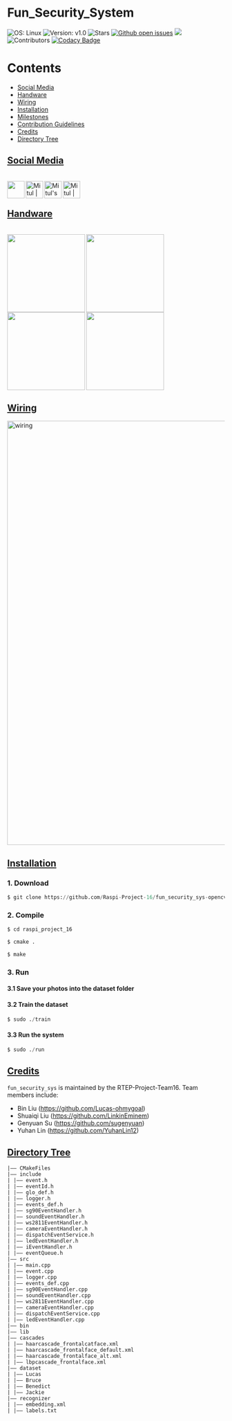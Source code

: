 # Fun_Security_System
![OS: Linux](https://img.shields.io/badge/OS-Linux-e06c75?style=flat&logo=linux)
![Version: v1.0](https://img.shields.io/badge/Version-1.0-blue.svg)
![Stars](https://img.shields.io/github/stars/Robotics-TDP-Team2/Nao-Soccer-Simulator.svg?style=flat&label=Star&maxAge=86400)
[![Github open issues](https://img.shields.io/github/issues-raw/Raspi-Project-16/fun_security_sys-opencv-ws2812.svg)](https://github.com/Raspi-Project-16/fun_security_sys-opencv-ws2812/issues)
![](https://img.shields.io/github/repo-size/Raspi-Project-16/fun_security_sys-opencv-ws2812.svg)
![Contributors](https://img.shields.io/github/contributors/Raspi-Project-16/fun_security_sys-opencv-ws2812.svg?style=flat&label=Contributors&maxAge=86400)
[![Codacy Badge](https://app.codacy.com/project/badge/Grade/6241f4ff80194b638973949a48af328a)](https://www.codacy.com/gh/Raspi-Project-16/fun_security_sys-opencv-ws2812/dashboard?utm_source=github.com&amp;utm_medium=referral&amp;utm_content=Raspi-Project-16/fun_security_sys-opencv-ws2812&amp;utm_campaign=Badge_Grade)

# Contents
* [Social Media](#social_media)
* [Handware](#handware)
* [Wiring](#wiring)
* [Installation](#installation)
* [Milestones](#milestones)
* [Contribution Guidelines](#contribution-guidelines)
* [Credits](#credits)
* [Directory Tree](#directory-tree)

## [Social Media](#Raspi-Project-16)
<br><a href="https://youtu.be/IglcY-m-mO4" target="blank"><img align="left" src="https://upload.wikimedia.org/wikipedia/commons/0/09/YouTube_full-color_icon_%282017%29.svg" height="40" width="40"/>
</a>
<a href="https://www.tiktok.com/@ohmygoal_bliu/video/7087603266430799110?is_from_webapp=1&sender_device=pc&web_id=7087134852688889350">
<img align="left" alt="Mitul | Twitter" width="40px" src="https://upload.wikimedia.org/wikipedia/commons/3/3f/TikTok_Icon_Black.svg" />
</a>
<a href="https://www.instagram.com/tv/CcdU-LDFxKG/?utm_source=ig_web_copy_link">
<img align="left" alt="Mitul's LinkedIN" width= "40px" src="https://upload.wikimedia.org/wikipedia/commons/e/e7/Instagram_logo_2016.svg" />
</a>
<a href="https://www.linkedin.com/posts/lucas2926_welcome-to-give-your-precious-advice-thanks-activity-6921519999136280576-KC4A?utm_source=linkedin_share&utm_medium=member_desktop_web">
<img align="left" alt="Mitul | Linkedin" width="40px" src="https://upload.wikimedia.org/wikipedia/commons/c/ca/LinkedIn_logo_initials.png" />
</a><br><br>

## [Handware](#Raspi-Project-16)
<br>

<img align="left" width="180px" src="https://user-images.githubusercontent.com/85005419/163680231-62acdc1f-0fc5-4af3-ae3e-f9a4044e9a38.jpg" />
<img align="left" width="180px" src="https://user-images.githubusercontent.com/85005419/163680202-d1ba3bfd-ef0a-4c41-9061-4778aeef2b6d.jpg" />
<img align="left" width="180px" src="https://user-images.githubusercontent.com/85005419/163681156-97548632-2d6e-407c-af32-65889f19ef85.jpeg" />
<img align="center" width="180px" src="https://user-images.githubusercontent.com/85005419/163680208-fa9b71e5-f120-464e-8213-f15121690aa0.jpeg" />



## [Wiring](#Raspi-Project-16)

<img width="980" alt="wiring" src="https://user-images.githubusercontent.com/85005419/163157866-35b83be7-9eb9-45b7-b3c5-c027b84ec5b0.png">

## [Installation](#Raspi-Project-16)

### 1. Download

```py
$ git clone https://github.com/Raspi-Project-16/fun_security_sys-opencv-ws2812.git
```
### 2. Compile

```py
$ cd raspi_project_16
```
```py
$ cmake .
```
```py
$ make
```
### 3. Run

#### 3.1 Save your photos into the dataset folder

#### 3.2 Train the dataset

```py
$ sudo ./train
```
#### 3.3 Run the system

```py
$ sudo ./run
```


## [Credits](#Raspi-Project-16)

`fun_security_sys` is maintained by the RTEP-Project-Team16. Team members include:

* Bin Liu (https://github.com/Lucas-ohmygoal)
* Shuaiqi Liu (https://github.com/LinkinEminem)
* Genyuan Su (https://github.com/sugenyuan)
* Yuhan Lin (https://github.com/YuhanLin12)

## [Directory Tree](#Raspi-Project-16)

    |–– CMakeFiles
    |–– include
    | |–– event.h
    | |–– eventId.h
    | |—— glo_def.h
    | |–– logger.h
    | |–– events_def.h
    | |–– sg90EventHandler.h
    | |–– soundEventHandler.h
    | |–– ws2811EventHandler.h
    | |–– cameraEventHandler.h
    | |–– dispatchEventService.h
    | |–– ledEventHandler.h
    | |–– iEventHandler.h
    | |–– eventQueue.h
    |–– src
    | |–– main.cpp
    | |–– event.cpp
    | |–– logger.cpp
    | |–– events_def.cpp
    | |–– sg90EventHandler.cpp
    | |–– soundEventHandler.cpp
    | |–– ws2811EventHandler.cpp
    | |–– cameraEventHandler.cpp
    | |–– dispatchEventService.cpp
    | |–– ledEventHandler.cpp
    |–– bin
    |—— lib
    |—— cascades
    | |–– haarcascade_frontalcatface.xml
    | |–– haarcascade_frontalface_default.xml
    | |–– haarcascade_frontalface_alt.xml
    | |–– lbpcascade_frontalface.xml
    |—— dataset
    | |–– Lucas
    | |–– Bruce
    | |–– Benedict
    | |–– Jackie
    |—— recognizer
    | |–– embedding.xml
    | |–– labels.txt
